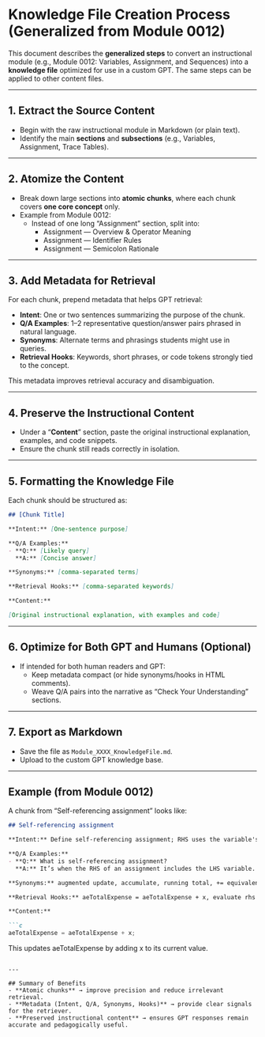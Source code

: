 # Knowledge File Creation Process (Generalized from Module 0012)

This document describes the **generalized steps** to convert an instructional module (e.g., Module 0012: Variables, Assignment, and Sequences) into a **knowledge file** optimized for use in a custom GPT. The same steps can be applied to other content files.

---

## 1. Extract the Source Content
- Begin with the raw instructional module in Markdown (or plain text).
- Identify the main **sections** and **subsections** (e.g., Variables, Assignment, Trace Tables).

---

## 2. Atomize the Content
- Break down large sections into **atomic chunks**, where each chunk covers **one core concept** only.
- Example from Module 0012:
  - Instead of one long “Assignment” section, split into:
    - Assignment — Overview & Operator Meaning  
    - Assignment — Identifier Rules  
    - Assignment — Semicolon Rationale

---

## 3. Add Metadata for Retrieval
For each chunk, prepend metadata that helps GPT retrieval:

- **Intent**: One or two sentences summarizing the purpose of the chunk.
- **Q/A Examples**: 1–2 representative question/answer pairs phrased in natural language.
- **Synonyms**: Alternate terms and phrasings students might use in queries.
- **Retrieval Hooks**: Keywords, short phrases, or code tokens strongly tied to the concept.

This metadata improves retrieval accuracy and disambiguation.

---

## 4. Preserve the Instructional Content
- Under a “**Content**” section, paste the original instructional explanation, examples, and code snippets.
- Ensure the chunk still reads correctly in isolation.

---

## 5. Formatting the Knowledge File
Each chunk should be structured as:

```markdown
## [Chunk Title]

**Intent:** [One-sentence purpose]

**Q/A Examples:**
- **Q:** [Likely query]  
  **A:** [Concise answer]

**Synonyms:** [comma-separated terms]

**Retrieval Hooks:** [comma-separated keywords]

**Content:**

[Original instructional explanation, with examples and code]
```

---

## 6. Optimize for Both GPT and Humans (Optional)
- If intended for both human readers and GPT:
  - Keep metadata compact (or hide synonyms/hooks in HTML comments).
  - Weave Q/A pairs into the narrative as “Check Your Understanding” sections.

---

## 7. Export as Markdown
- Save the file as `Module_XXXX_KnowledgeFile.md`.
- Upload to the custom GPT knowledge base.

---

## Example (from Module 0012)
A chunk from “Self-referencing assignment” looks like:

```markdown
## Self-referencing assignment

**Intent:** Define self-referencing assignment; RHS uses the variable's current value.

**Q/A Examples:**
- **Q:** What is self-referencing assignment?  
  **A:** It’s when the RHS of an assignment includes the LHS variable.

**Synonyms:** augmented update, accumulate, running total, += equivalent

**Retrieval Hooks:** aeTotalExpense = aeTotalExpense + x, evaluate rhs first, accumulation pattern

**Content:**

```c
aeTotalExpense = aeTotalExpense + x;
```
This updates aeTotalExpense by adding x to its current value.
```

---

## Summary of Benefits
- **Atomic chunks** → improve precision and reduce irrelevant retrieval.  
- **Metadata (Intent, Q/A, Synonyms, Hooks)** → provide clear signals for the retriever.  
- **Preserved instructional content** → ensures GPT responses remain accurate and pedagogically useful.  

